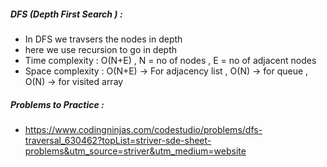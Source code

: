 ##### DFS (Depth First Search ) :
- In DFS we travsers the nodes in depth
- here we use recursion to go in depth
- Time complexity : O(N+E) , N = no of nodes , E = no of adjacent nodes
- Space complexity : O(N+E) -> For adjacency list , O(N) -> for queue , O(N) -> for visited array


##### Problems to Practice :

- https://www.codingninjas.com/codestudio/problems/dfs-traversal_630462?topList=striver-sde-sheet-problems&utm_source=striver&utm_medium=website
